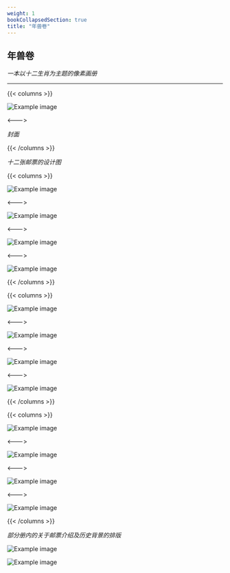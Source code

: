 ```yaml
---
weight: 1
bookCollapsedSection: true
title: "年兽卷"
---
```


## **年兽卷**

*一本以十二生肖为主题的像素画册*

---

{{< columns >}} <!-- begin columns block -->

![Example image](/z1.png)

<---> <!-- magic separator, between columns -->

*封面*

{{< /columns >}}

*十二张邮票的设计图*

{{< columns >}} 

![Example image](/z2.png)

<---> <!-- magic separator, between columns -->

![Example image](/z3.png)

<---> <!-- magic separator, between columns -->

![Example image](/z4.png)

<---> <!-- magic separator, between columns -->

![Example image](/z5.png)

{{< /columns >}}

{{< columns >}} 

![Example image](/z6.png)

<---> <!-- magic separator, between columns -->

![Example image](/z7.png)

<---> <!-- magic separator, between columns -->

![Example image](/z8.png)

<---> <!-- magic separator, between columns -->

![Example image](/z9.png)

{{< /columns >}}

{{< columns >}} 

![Example image](/z10.png)

<---> <!-- magic separator, between columns -->

![Example image](/z11.png)

<---> <!-- magic separator, between columns -->

![Example image](/z12.png)

<---> <!-- magic separator, between columns -->

![Example image](/z13.png)

{{< /columns >}}

*部分册内的关于邮票介绍及历史背景的排版*

![Example image](/z14.png)

![Example image](/z15.png)


